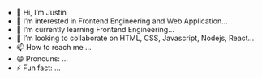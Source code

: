 - 👋 Hi, I’m Justin
- 👀 I’m interested in Frontend Engineering and Web Application...
- 🌱 I’m currently learning Frontend Engineering...
- 💞️ I’m looking to collaborate on HTML, CSS, Javascript, Nodejs, React...
- 📫 How to reach me ...
- 😄 Pronouns: ...
- ⚡ Fun fact: ...

<!---
Flexinlord/Flexinlord is a ✨ special ✨ repository because its `README.md` (this file) appears on your GitHub profile.
You can click the Preview link to take a look at your changes.
--->
